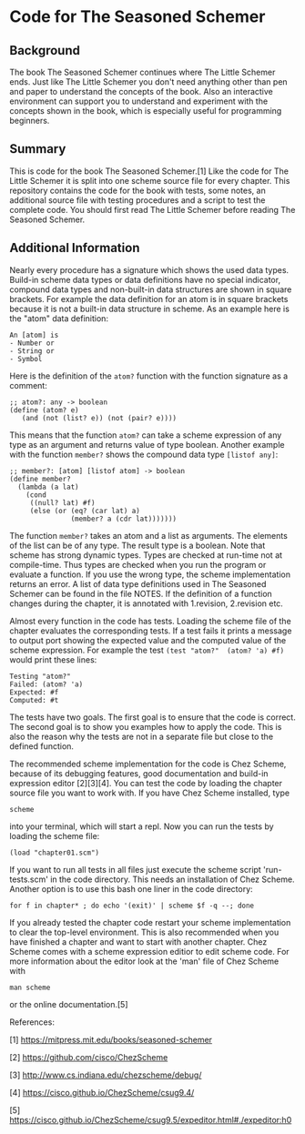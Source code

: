 # Code for The Seasoned Schemer


## Background

The book The Seasoned Schemer continues where The Little Schemer ends.
Just like The Little Schemer you don't need anything other than pen and
paper to understand the concepts of the book. Also an interactive environment
can support you to understand and experiment with the concepts shown in the
book, which is especially useful for programming beginners.

## Summary

This is code for the book The Seasoned Schemer.[1] Like the code for
The Little Schemer it is split into one scheme source file for every chapter.
This repository contains the code for the book with tests, some notes, an
additional source file with testing procedures and a script to test the complete
code. You should first read The Little Schemer before reading The Seasoned Schemer.

## Additional Information

Nearly every procedure has a signature which shows the used data types. Build-in
scheme data types or data definitions have no special indicator, compound data
types and non-built-in data structures are shown in square brackets. For example
the data definition for an atom is in square brackets because it is not a
built-in data structure in scheme. As an example here is the "atom" data
definition:

    An [atom] is
    - Number or
    - String or
    - Symbol

Here is the definition of the ```atom?``` function with the function signature as a
comment:

    ;; atom?: any -> boolean
    (define (atom? e)
       (and (not (list? e)) (not (pair? e))))

This means that the function ```atom?``` can take a scheme expression of any type as
an argument and returns value of type boolean. Another example with the function
```member?``` shows the compound data type ```[listof any]```:

    ;; member?: [atom] [listof atom] -> boolean
    (define member?
      (lambda (a lat)
        (cond
         ((null? lat) #f)
         (else (or (eq? (car lat) a)
                   (member? a (cdr lat)))))))

The function ```member?``` takes an atom and a list as arguments. The elements of
the list can be of any type. The result type is a boolean. Note that scheme has
strong dynamic types. Types are checked at run-time not at compile-time. Thus
types are checked when you run the program or evaluate a function. If you use
the wrong type, the scheme implementation returns an error. A list of data type
definitions used in The Seasoned Schemer can be found in the file NOTES. If
the definition of a function changes during the chapter, it is annotated with
1.revision, 2.revision etc.

Almost every function in the code has tests. Loading the scheme file of the
chapter evaluates the corresponding tests. If a test fails it prints a message
to output port showing the expected value and the computed value of the scheme
expression. For example the test ```(test "atom?"  (atom? 'a) #f)``` would print
these lines:

    Testing "atom?"
    Failed: (atom? 'a)
    Expected: #f
    Computed: #t

The tests have two goals. The first goal is to ensure that the code is
correct. The second goal is to show you examples how to apply the code. This is
also the reason why the tests are not in a separate file but close to the
defined function.

The recommended scheme implementation for the code is Chez Scheme, because of
its debugging features, good documentation and build-in expression editor
[2][3][4]. You can test the code by loading the chapter source file you want to
work with. If you have Chez Scheme installed, type

    scheme

into your terminal, which will start a repl. Now you can run the tests by
loading the scheme file:

    (load "chapter01.scm")

If you want to run all tests in all files just execute the scheme script
'run-tests.scm' in the code directory. This needs an installation of Chez
Scheme. Another option is to use this bash one liner in the code directory:

    for f in chapter* ; do echo '(exit)' | scheme $f -q --; done

If you already tested the chapter code restart your scheme implementation to
clear the top-level environment. This is also recommended when you have finished
a chapter and want to start with another chapter. Chez Scheme comes with a
scheme expression editior to edit scheme code. For more information about the
editor look at the 'man' file of Chez Scheme with

    man scheme

or the online documentation.[5]


References:

[1] https://mitpress.mit.edu/books/seasoned-schemer

[2] https://github.com/cisco/ChezScheme

[3] http://www.cs.indiana.edu/chezscheme/debug/

[4] https://cisco.github.io/ChezScheme/csug9.4/

[5] https://cisco.github.io/ChezScheme/csug9.5/expeditor.html#./expeditor:h0
